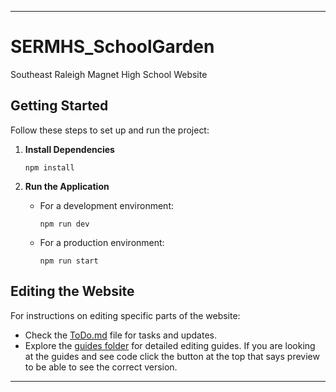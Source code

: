 
---

# SERMHS_SchoolGarden  
Southeast Raleigh Magnet High School Website  

## Getting Started  

Follow these steps to set up and run the project:  

1. **Install Dependencies**  
   ```shell  
   npm install  
   ```  

2. **Run the Application**  
   - For a development environment:  
     ```shell  
     npm run dev  
     ```  
   - For a production environment:  
     ```shell  
     npm run start  
     ```  

## Editing the Website  

For instructions on editing specific parts of the website:  
- Check the [ToDo.md](https://github.com/MsJean-Mary/SERMHS_SchoolGarden/blob/main/ToDo.md) file for tasks and updates.  
- Explore the [guides folder](https://github.com/MsJean-Mary/SERMHS_SchoolGarden/tree/main/guides) for detailed editing guides. If you are looking at the guides and see code click the button at the top that says preview to be able to see the correct version. 

---
